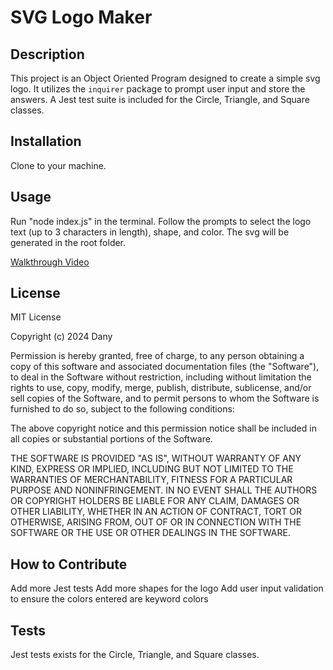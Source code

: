 # SVG Logo Maker

## Description

This project is an Object Oriented Program designed to create a simple svg logo. It utilizes the `inquirer` package to prompt user input and store the answers. A Jest test suite is included for the Circle, Triangle, and Square classes.

## Installation

Clone to your machine.

## Usage

Run "node index.js" in the terminal. Follow the prompts to select the logo text (up to 3 characters in length), shape, and color.
The svg will be generated in the root folder.

[Walkthrough Video](https://drive.google.com/file/d/1SP-qR6ImMapyuOiBm0DjuQQfdkE0I0lO/view)

## License

MIT License

Copyright (c) 2024 Dany

Permission is hereby granted, free of charge, to any person obtaining a copy
of this software and associated documentation files (the "Software"), to deal
in the Software without restriction, including without limitation the rights
to use, copy, modify, merge, publish, distribute, sublicense, and/or sell
copies of the Software, and to permit persons to whom the Software is
furnished to do so, subject to the following conditions:

The above copyright notice and this permission notice shall be included in all
copies or substantial portions of the Software.

THE SOFTWARE IS PROVIDED "AS IS", WITHOUT WARRANTY OF ANY KIND, EXPRESS OR
IMPLIED, INCLUDING BUT NOT LIMITED TO THE WARRANTIES OF MERCHANTABILITY,
FITNESS FOR A PARTICULAR PURPOSE AND NONINFRINGEMENT. IN NO EVENT SHALL THE
AUTHORS OR COPYRIGHT HOLDERS BE LIABLE FOR ANY CLAIM, DAMAGES OR OTHER
LIABILITY, WHETHER IN AN ACTION OF CONTRACT, TORT OR OTHERWISE, ARISING FROM,
OUT OF OR IN CONNECTION WITH THE SOFTWARE OR THE USE OR OTHER DEALINGS IN THE
SOFTWARE.

## How to Contribute

Add more Jest tests
Add more shapes for the logo
Add user input validation to ensure the colors entered are keyword colors

## Tests

Jest tests exists for the Circle, Triangle, and Square classes.
